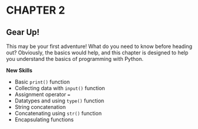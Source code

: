 # CHAPTER 2
## Gear Up!

This may be your first adventure! What do you need to know before heading out? Obviously, the basics would help, and this chapter is designed to help you understand the basics of programming with Python.

**New Skills**

- Basic `print()` function
- Collecting data with `input()` function
- Assignment operator `=`
- Datatypes and using `type()` function
- String concatenation
- Concatenating using `str()` function
- Encapsulating functions
